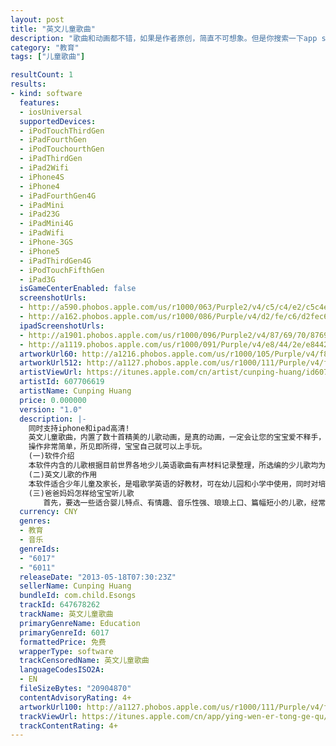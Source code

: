 ```yaml
---
layout: post
title: "英文儿童歌曲"
description: "歌曲和动画都不错，如果是作者原创，简直不可想象。但是你搜索一下app store，这个题材已经泛滥了，不会都是原创吧。"
category: "教育" 
tags: ["儿童歌曲"]

resultCount: 1
results:
- kind: software
  features:
  - iosUniversal
  supportedDevices:
  - iPodTouchThirdGen
  - iPadFourthGen
  - iPodTouchourthGen
  - iPadThirdGen
  - iPad2Wifi
  - iPhone4S
  - iPhone4
  - iPadFourthGen4G
  - iPadMini
  - iPad23G
  - iPadMini4G
  - iPadWifi
  - iPhone-3GS
  - iPhone5
  - iPadThirdGen4G
  - iPodTouchFifthGen
  - iPad3G
  isGameCenterEnabled: false
  screenshotUrls:
  - http://a590.phobos.apple.com/us/r1000/063/Purple2/v4/c5/c4/e2/c5c4e287-4619-98cd-d7dc-05b6c3f836a7/mzl.xlaxyehf.png
  - http://a162.phobos.apple.com/us/r1000/086/Purple/v4/d2/fe/c6/d2fec65a-307a-f9b4-342b-b688cf07577f/mzl.getbyeja.png
  ipadScreenshotUrls:
  - http://a1901.phobos.apple.com/us/r1000/096/Purple2/v4/87/69/70/8769707e-a6ac-c1ca-87c7-ab4ae8c962ea/mzl.iiaugsem.1024x1024-65.jpg
  - http://a1119.phobos.apple.com/us/r1000/091/Purple/v4/e8/44/2e/e8442e2a-fc4b-4b43-0dfa-da7a9f59a352/mzl.dpebgifh.1024x1024-65.jpg
  artworkUrl60: http://a1216.phobos.apple.com/us/r1000/105/Purple/v4/f8/a9/0d/f8a90d69-a35b-5a2c-2ba1-f49ff5685e75/Icon.png
  artworkUrl512: http://a1127.phobos.apple.com/us/r1000/111/Purple/v4/f7/90/a1/f790a1c1-c06d-2cc3-1cc4-7b9a6f425d70/mzl.gckixbdy.png
  artistViewUrl: https://itunes.apple.com/cn/artist/cunping-huang/id607706619?uo=4
  artistId: 607706619
  artistName: Cunping Huang
  price: 0.000000
  version: "1.0"
  description: |-
    同时支持iphone和ipad高清!
    英文儿童歌曲，内置了数十首精美的儿歌动画，是真的动画，一定会让您的宝宝爱不释手，而且还支持下载数百首儿歌动画，一次满足宝宝所有听儿歌的需要。
    操作非常简单，所见即所得，宝宝自己就可以上手玩。
    (一)软件介绍
    本软件内含的儿歌根据目前世界各地少儿英语歌曲有声材料记录整理，所选编的少儿歌均为历久不衰，脍炙人口，最为流行，词意浅显，中国大陆和亚太地区广为传唱，曲谱配的是少年儿童最为熟悉的儿歌，涵盖近百年。　　
    (二)英文儿歌的作用
    本软件适合少年儿童及家长，是唱歌学英语的好教材，可在幼儿园和小学中使用，同时对培养少儿音乐才能有很大作用，陶冶情操，并可提高英语兴趣，在快乐中学习英语。
    (三)爸爸妈妈怎样给宝宝听儿歌
    　　首先，要选一些适合婴儿特点、有情趣、音乐性强、琅琅上口、篇幅短小的儿歌，经常放给宝宝听。有时，您还可以帮助宝宝边听儿歌，边动用多种感官参与活动。坚持每天给宝宝听儿歌，几首儿歌可以轮流着给宝宝听，其间每首儿歌都要反复地听几次。您要不厌其烦地给他听儿歌，只要坚持，就一定有效果。
  currency: CNY
  genres:
  - 教育
  - 音乐
  genreIds:
  - "6017"
  - "6011"
  releaseDate: "2013-05-18T07:30:23Z"
  sellerName: Cunping Huang
  bundleId: com.child.Esongs
  trackId: 647678262
  trackName: 英文儿童歌曲
  primaryGenreName: Education
  primaryGenreId: 6017
  formattedPrice: 免费
  wrapperType: software
  trackCensoredName: 英文儿童歌曲
  languageCodesISO2A:
  - EN
  fileSizeBytes: "20904870"
  contentAdvisoryRating: 4+
  artworkUrl100: http://a1127.phobos.apple.com/us/r1000/111/Purple/v4/f7/90/a1/f790a1c1-c06d-2cc3-1cc4-7b9a6f425d70/mzl.gckixbdy.png
  trackViewUrl: https://itunes.apple.com/cn/app/ying-wen-er-tong-ge-qu/id647678262?mt=8&uo=4
  trackContentRating: 4+
---
```

